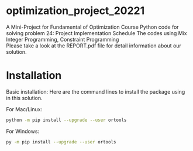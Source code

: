 # optimization_project_20221
A Mini-Project for Fundamental of Optimization Course
Python code for solving problem 24: Project Implementation Schedule
The codes using Mix Integer Programming, Constraint Programming  
Please take a look at the REPORT.pdf file for detail information about our solution.
# Installation
Basic installation:
Here are the command lines to install the package using in this solution.

For Mac/Linux:
```bash
python -m pip install --upgrade --user ortools
```
For Windows:
```bash
py -m pip install --upgrade --user ortools
```
